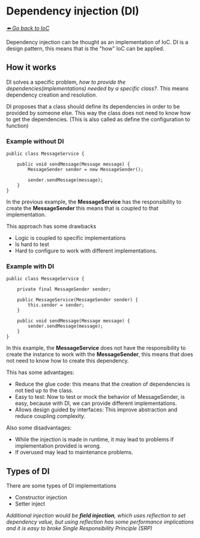 # Dependency injection (DI)

*[:arrow_left: Go back to IoC](./IoC.md)*

Dependency injection can be thought as an implementation of IoC.
DI is a design pattern, this means that is the "how" IoC can be applied.


## How it works

DI solves a specific problem, *how to provide the dependencies(implementations) needed by a specific class?*. This means dependency creation and resolution. 

DI proposes that a class should define its dependencies in order to be provided by someone else. This way the class does not need to know how to get the dependencies. (This is also called as define the configuration to function)

### Example without DI

```
public class MessageService {

    public void sendMessage(Message message) {
        MessageSender sender = new MessageSender();

        sender.sendMessage(message);
    }
}

```

In the previous example, the **MessageService** has the responsibility to create the **MessageSender** this means that is coupled to that implementation.

This approach has some drawbacks
- Logic is coupled to specific implementations
- Is hard to test
- Hard to configure to work with different implementations.

### Example with DI

```
public class MessageService {

    private final MessageSender sender;

    public MessageService(MessageSender sender) {
        this.sender = sender;
    }

    public void sendMessage(Message message) {
        sender.sendMessage(message);
    }
}

```

In this example, the **MessageService** does not have the responsibility to create the instance to work with the **MessageSender**, this means that does not need to know how to create this dependency.

This has some advantages:

- Reduce the glue code: this means that the creation of dependencies is not tied up to the class.
- Easy to test: Now to test or mock the behavior of MessageSender, is easy, because with DI, we can provide different implementations.
- Allows design guided by interfaces: This improve abstraction and reduce coupling complexity.

Also some disadvantages:
- While the injection is made in runtime, it may lead to problems if implementation provided is wrong.
- If overused may lead to maintenance problems.

## Types of DI

There are some types of DI implementations
- Constructor injection
- Setter inject

*Additional injection would be **field injection**, which uses reflection to set dependency value, but using reflection has some performance implications and it is easy to broke Single Responsibility Principle (SRP)*